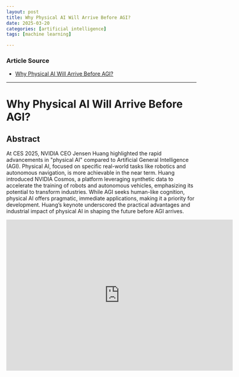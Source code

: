 ```yaml
---
layout: post
title: Why Physical AI Will Arrive Before AGI?
date: 2025-03-20
categories: [artificial intelligence]
tags: [machine learning]

---
```


### Article Source


* [Why Physical AI Will Arrive Before AGI?](https://www.youtube.com/watch?v=e-hD-I2MJlQ)

---



# Why Physical AI Will Arrive Before AGI?

## Abstract
At CES 2025, NVIDIA CEO Jensen Huang highlighted the rapid advancements in "physical AI" compared to Artificial General Intelligence (AGI). Physical AI, focused on specific real-world tasks like robotics and autonomous navigation, is more achievable in the near term. Huang introduced NVIDIA Cosmos, a platform leveraging synthetic data to accelerate the training of robots and autonomous vehicles, emphasizing its potential to transform industries. While AGI seeks human-like cognition, physical AI offers pragmatic, immediate applications, making it a priority for development. Huang’s keynote underscored the practical advantages and industrial impact of physical AI in shaping the future before AGI arrives.

<iframe width="600" height="400" src="https://www.youtube.com/embed/e-hD-I2MJlQ?si=JsXQI-E6ZtqNSme6" title="YouTube video player" frameborder="0" allow="accelerometer; autoplay; clipboard-write; encrypted-media; gyroscope; picture-in-picture; web-share" referrerpolicy="strict-origin-when-cross-origin" allowfullscreen></iframe>